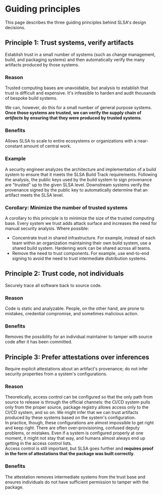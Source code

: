 # Guiding principles

<div class="subtitle">

This page describes the three guiding principles behind SLSA's design
decisions.

</div>

## Principle 1: Trust systems, verify artifacts

Establish trust in a small number of systems (such as change management, build, and packaging systems) and then automatically verify the many artifacts produced by those systems. 

### Reason

Trusted computing bases are unavoidable, but analysis to establish that trust is
difficult and expensive. It's infeasible to harden and audit thousands of
bespoke build systems.   

We can, however, do this for a small number of general purpose systems. **Once
those systems are trusted, we can verify the supply chain of _artifacts_ by
ensuring that they were produced by trusted systems**. 

### Benefits

Allows SLSA to scale to entire ecosystems or organizations with a near-constant
amount of central work. 

### Example

A security engineer analyzes the architecture and implementation of a build
system to ensure that it meets the SLSA Build Track requirements. Following the
analysis, the public keys used by the build system to sign provenance are
"trusted" up to the given SLSA level. Downstream systems verify the provenance
signed by the public key to automatically determine that an artifact meets the
SLSA level.  

### Corollary: Minimize the number of trusted systems

A corollary to this principle is to minimize the size of the trusted computing
base. Every system we trust adds attack surface and increases the need for
manual security analysis. Where possible:

-   Concentrate trust in shared infrastructure. For example, instead of each
    team within an organization maintaining their own build system, use a
    shared build system. Hardening work can be shared across all teams.
-   Remove the need to trust components. For example, use end-to-end signing
    to avoid the need to trust intermediate distribution systems.

## Principle 2: Trust code, not individuals

Securely trace all software back to source code.  

### Reason

Code is static and analyzable. People, on the other hand, are prone to mistakes,
credential compromise, and sometimes malicious action. 

### Benefits

Removes the possibility for an individual maintainer to tamper with source code
after it has been committed.

## Principle 3: Prefer attestations over inferences

Require explicit attestations about an artifact's provenance; do not infer
security properties from a system's configurations.

### Reason

Theoretically, access control can be configured so that the only path from
source to release is through the official channels: the CI/CD system pulls only
from the proper source, package registry allows access only to the CI/CD system,
and so on. We might infer that we can trust artifacts produced by these systems
based on the system's configuration.   
In practice, though, these configurations are almost impossible to get right and
keep right. There are often over-provisioning, confused deputy problems, or
mistakes. Even if a system is configured properly at one moment, it might not
stay that way, and humans almost always end up getting in the access control
lists.  
Access control is still important, but SLSA goes further and **requires proof in
the form of attestations that the package was built correctly**. 

### Benefits

The attestation removes intermediate systems from the trust base and ensures
individuals do not have sufficient permission to tamper with the package.
